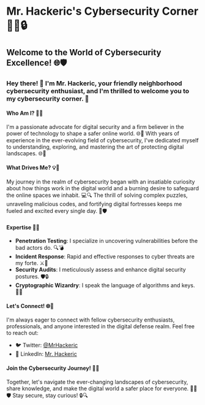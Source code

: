 # Mr. Hackeric's Cybersecurity Corner 👨‍💻🔒

## Welcome to the World of Cybersecurity Excellence! 🌐🛡️

### Hey there! 👋 I'm Mr. Hackeric, your friendly neighborhood cybersecurity enthusiast, and I'm thrilled to welcome you to my cybersecurity corner. 🚀

#### Who Am I? 🕵️‍♂️

I'm a passionate advocate for digital security and a firm believer in the power of technology to shape a safer online world. 🌐💼 With years of experience in the ever-evolving field of cybersecurity, I've dedicated myself to understanding, exploring, and mastering the art of protecting digital landscapes. 🌐🛑

#### What Drives Me? 💡🔐

My journey in the realm of cybersecurity began with an insatiable curiosity about how things work in the digital world and a burning desire to safeguard the online spaces we inhabit. 💻🔍 The thrill of solving complex puzzles, unraveling malicious codes, and fortifying digital fortresses keeps me fueled and excited every single day. 🚀🛡️

#### Expertise 💼🔬

- **Penetration Testing**: I specialize in uncovering vulnerabilities before the bad actors do. 🔍💣
- **Incident Response**: Rapid and effective responses to cyber threats are my forte. ⚔️🚨
- **Security Audits**: I meticulously assess and enhance digital security postures. 🛡️🔒
- **Cryptographic Wizardry**: I speak the language of algorithms and keys. 🔑🔐

#### Let's Connect! 🌐🤝

I'm always eager to connect with fellow cybersecurity enthusiasts, professionals, and anyone interested in the digital defense realm. Feel free to reach out:

- 🐦 Twitter: [@MrHackeric](https://twitter.com/MrHackeric)
- 💼 LinkedIn: [Mr. Hackeric](https://www.linkedin.com/in/mr-hackeric/)

#### Join the Cybersecurity Journey! 🚀🌐

Together, let's navigate the ever-changing landscapes of cybersecurity, share knowledge, and make the digital world a safer place for everyone. 👨‍💻🛡️ Stay secure, stay curious! 🔒🔍
